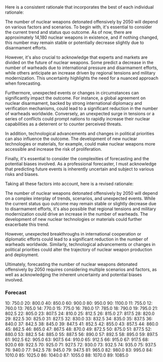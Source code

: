 Here is a consistent rationale that incorporates the best of each individual rationale:

The number of nuclear weapons detonated offensively by 2050 will depend on various factors and scenarios. To begin with, it's essential to consider the current trend and status quo outcome. As of now, there are approximately 14,180 nuclear weapons in existence, and if nothing changed, this number may remain stable or potentially decrease slightly due to disarmament efforts.

However, it's also crucial to acknowledge that experts and markets are divided on the future of nuclear weapons. Some predict a decrease in the number of warheads due to international pressure and disarmament efforts, while others anticipate an increase driven by regional tensions and military modernization. This uncertainty highlights the need for a nuanced approach when forecasting.

Furthermore, unexpected events or changes in circumstances can significantly impact the outcome. For instance, a global agreement on nuclear disarmament, backed by strong international diplomacy and verification mechanisms, could lead to a significant reduction in the number of warheads worldwide. Conversely, an unexpected surge in tensions or a series of conflicts could prompt nations to rapidly increase their nuclear capabilities as a deterrent or to counter perceived threats.

In addition, technological advancements and changes in political priorities can also influence the outcome. The development of new nuclear technologies or materials, for example, could make nuclear weapons more accessible and increase the risk of proliferation.

Finally, it's essential to consider the complexities of forecasting and the potential biases involved. As a professional forecaster, I must acknowledge that predicting future events is inherently uncertain and subject to various risks and biases.

Taking all these factors into account, here is a revised rationale:

The number of nuclear weapons detonated offensively by 2050 will depend on a complex interplay of trends, scenarios, and unexpected events. While the current status quo outcome may remain stable or slightly decrease due to disarmament efforts, it's also possible that regional tensions and military modernization could drive an increase in the number of warheads. The development of new nuclear technologies or materials could further exacerbate this trend.

However, unexpected breakthroughs in international cooperation or diplomatic efforts could lead to a significant reduction in the number of warheads worldwide. Similarly, technological advancements or changes in political priorities could alter the trajectory of nuclear weapon production and deployment.

Ultimately, forecasting the number of nuclear weapons detonated offensively by 2050 requires considering multiple scenarios and factors, as well as acknowledging the inherent uncertainty and potential biases involved.

### Forecast

10: 750.0
20: 800.0
40: 850.0
60: 900.0
80: 950.0
90: 1100.0
11: 755.0
12: 760.0
13: 765.0
14: 770.0
15: 775.0
16: 780.0
17: 785.0
18: 790.0
19: 795.0
21: 802.5
22: 805.0
23: 807.5
24: 810.0
25: 812.5
26: 815.0
27: 817.5
28: 820.0
29: 822.5
30: 825.0
31: 827.5
32: 830.0
33: 832.5
34: 835.0
35: 837.5
36: 840.0
37: 842.5
38: 845.0
39: 847.5
41: 852.5
42: 855.0
43: 857.5
44: 860.0
45: 862.5
46: 865.0
47: 867.5
48: 870.0
49: 872.5
50: 875.0
51: 877.5
52: 880.0
53: 882.5
54: 885.0
55: 887.5
56: 890.0
57: 892.5
58: 895.0
59: 897.5
61: 902.5
62: 905.0
63: 907.5
64: 910.0
65: 912.5
66: 915.0
67: 917.5
68: 920.0
69: 922.5
70: 925.0
71: 927.5
72: 930.0
73: 932.5
74: 935.0
75: 937.5
76: 940.0
77: 942.5
78: 945.0
79: 947.5
81: 965.0
82: 980.0
83: 995.0
84: 1010.0
85: 1025.0
86: 1040.0
87: 1055.0
88: 1070.0
89: 1085.0
